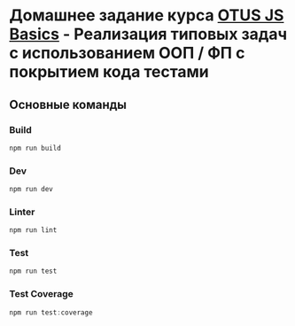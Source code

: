 # Домашнее задание курса [OTUS JS Basics](https://otus.ru/lessons/javascript-basic/) - Реализация типовых задач с использованием OOП / ФП с покрытием кода тестами

## Основные команды
### Build
```js
npm run build
```

### Dev
```js
npm run dev
```
### Linter
```js
npm run lint
```
### Test
```js
npm run test
```
### Test Coverage
```js
npm run test:coverage
```
